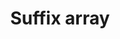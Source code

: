 ---
layout: posts_by_category
categories: suffix-array
title: Suffix array
permalink: /category/suffix-array
---